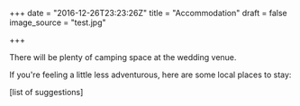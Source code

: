 +++
date = "2016-12-26T23:23:26Z"
title = "Accommodation"
draft = false
image_source = "test.jpg"

+++

There will be plenty of camping space at the wedding venue.

If you're feeling a little less adventurous, here are some local places to stay:

[list of suggestions]
